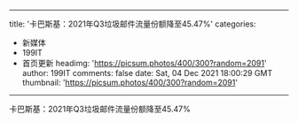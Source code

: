 
---
title: '卡巴斯基：2021年Q3垃圾邮件流量份额降至45.47%'
categories: 
 - 新媒体
 - 199IT
 - 首页更新
headimg: 'https://picsum.photos/400/300?random=2091'
author: 199IT
comments: false
date: Sat, 04 Dec 2021 18:00:29 GMT
thumbnail: 'https://picsum.photos/400/300?random=2091'
---

<div>   
卡巴斯基：2021年Q3垃圾邮件流量份额降至45.47%  
</div>
            